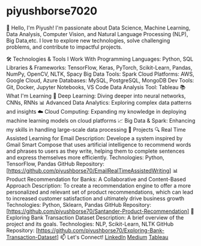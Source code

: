 # piyushborse7020
👋 Hello, I'm Piyush!
I'm passionate about Data Science, Machine Learning, Data Analysis,  Computer Vision, and Natural Language Processing (NLP), Big Data,etc. I love to explore new technologies, solve challenging problems, and contribute to impactful projects.

🛠️ Technologies & Tools I Work With
Programming Languages: Python, SQL
Libraries & Frameworks: TensorFlow, Keras, PyTorch, Scikit-Learn, Pandas, NumPy, OpenCV, NLTK, Spacy
Big Data Tools: Spark
Cloud Platforms: AWS, Google Cloud, Azure
Databases: MySQL, PostgreSQL, MongoDB
Dev Tools: Git, Docker, Jupyter Notebooks, VS Code
Data Analysis Tool: Tableau
📚 What I'm Learning
🌟 Deep Learning: Diving deeper into neural networks, CNNs, RNNs
📊 Advanced Data Analytics: Exploring complex data patterns and insights
☁️ Cloud Computing: Expanding my knowledge in deploying machine learning models on cloud platforms
📈 Big Data & Spark: Enhancing my skills in handling large-scale data processing
💼 Projects
🔍 Real Time Assisted Learning for Email
Description: Develope a system inspired by Gmail Smart Compose that uses artificial intelligence to recommend words and phrases to users as they write, helping them to complete sentences and express themselves more efficiently.
Technologies: Python, TensorFlow, Pandas
GitHub Repository: [https://github.com/piyushborse70/EmailRealTimeAssistedWriting]
📊 Product Recommendation for Banks: A Collaborative and Content-Based Approach
Description: To create a recommendation engine to offer a more personalized and relevant set of product recommendations, which can lead to increased customer satisfaction and ultimately drive business growth
Technologies: Python, Sklearn, Pandas
GitHub Repository: [https://github.com/piyushborse70/Santander-Product-Recommendation]
🧠 Exploring Bank Transaction Dataset
Description: A brief overview of the project and its goals.
Technologies: NLP, Scikit-Learn, NLTK
GitHub Repository: [https://github.com/piyushborse70/Exploring-Bank-Transaction-Dataset]
📫 Let's Connect!
[LinkedIn](https://www.linkedin.com/in/piyush-borse-b48368187/)
[Medium](https://medium.com/@piyushborse7020)
[Tableau](https://public.tableau.com/app/profile/piyush.borse/vizzes)
